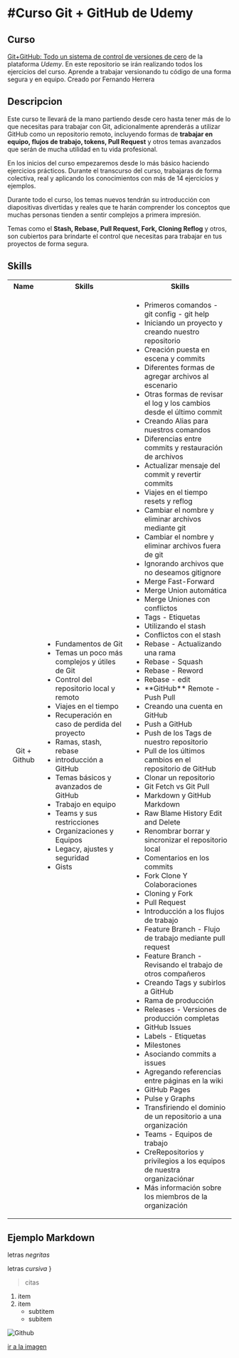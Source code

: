 #Curso Git + GitHub de Udemy
=========================
## Curso
[Git+GitHub: Todo un sistema de control de versiones de cero](https://www.udemy.com/git-github) de la plataforma _Udemy_.
En este repositorio se irán realizando todos los ejercicios del curso.
Aprende a trabajar versionando tu código de una forma segura y en equipo.
Creado por Fernando Herrera
 
 ## Descripcion
 Este curso te llevará de la mano partiendo desde cero hasta tener más de lo que necesitas para trabajar con Git, adicionalmente aprenderás a utilizar GitHub como un repositorio remoto, incluyendo formas de 
 **trabajar en equipo, flujos de trabajo, tokens, Pull Request** y otros temas avanzados que serán de mucha utilidad en tu vida profesional.

En los inicios del curso empezaremos desde lo más básico haciendo ejercicios prácticos. Durante el transcurso del curso, trabajaras de forma colectiva, real y aplicando los conocimientos con más de 14 ejercicios y ejemplos. 

Durante todo el curso, los temas nuevos tendrán su introducción con diapositivas divertidas y reales que te harán comprender los conceptos que muchas personas tienden a sentir complejos a primera impresión.

Temas como el **Stash, Rebase, Pull Request, Fork, Cloning Reflog** y otros, son cubiertos para brindarte el control que necesitas para trabajar en tus proyectos de forma segura.

 ## Skills
 <table>
  <tbody>
    <tr>
      <th align="center">Name</th>
      <th align="center">Skills</th>
           <th align="center">Skills</th>
    </tr>
    <tr>
      <td align="center">Git + Github</td>
      <td>
        <ul>
           <li> Fundamentos de Git </li>
           <li>Temas un poco más complejos y útiles de Git </li>
           <li> Control del repositorio local y remoto  </li>
           <li>Viajes en el tiempo </li>
           <li>Recuperación en caso de perdida del proyecto </li>
           <li> Ramas, stash, rebase</li>
           <li>introducción a GitHub   </li>
           <li>Temas básicos y avanzados de GitHub    </li>
           <li>Trabajo en equipo      </li>
           <li> Teams y sus restricciones   </li>
           <li> Organizaciones y Equipos   </li>
           <li> Legacy, ajustes y seguridad</li>
                    <li> Gists</li>
        </ul>
      </td>
           <td>
        <ul>
         <li> Primeros comandos - git config - git help </li>
         <li> Iniciando un proyecto y creando nuestro repositorio </li>
         <li>  Creación puesta en escena y commits </li>
         <li>  Diferentes formas de agregar archivos al escenario </li>
         <li> Otras formas de revisar el log y los cambios desde el último commit </li>
         <li> Creando Alias para nuestros comandos </li>
         <li> Diferencias entre commits y restauración de archivos </li>
         <li> Actualizar mensaje del commit y revertir commits </li>
         <li> Viajes en el tiempo resets y reflog </li>
         <li> Cambiar el nombre y eliminar archivos mediante git </li>
         <li>  Cambiar el nombre y eliminar archivos fuera de git </li>
         <li> Ignorando archivos que no deseamos gitignore </li>
         <li> Merge Fast-Forward </li>
         <li> Merge Union automática </li>
         <li> Merge Uniones con conflictos </li>
         <li> Tags - Etiquetas </li>
         <li>  Utilizando el stash </li>
         <li> Conflictos con el stash </li>
         <li> Rebase - Actualizando una rama </li>
         <li> Rebase - Squash </li>
         <li> Rebase - Reword </li>
         <li> Rebase - edit </li>
         <li>  **GitHub** Remote - Push  Pull </li>         
          <li> Creando una cuenta en GitHub </li>
         <li> Push a GitHub </li>
         <li> Push de los Tags de nuestro repositorio </li>
         <li> Pull de los últimos cambios en el repositorio de GitHub </li>
         <li> Clonar un repositorio </li>
         <li> Git Fetch vs Git Pull </li>
         <li> Markdown y GitHub Markdown </li>
         <li> Raw Blame History Edit and Delete </li>
         <li> Renombrar borrar y sincronizar el repositorio local </li>
         <li> Comentarios en los commits </li>
         <li> Fork Clone Y Colaboraciones </li>
         <li> Cloning y Fork </li>
         <li> Pull Request </li>
         <li> Introducción a los flujos de trabajo </li>   
         <li>  Feature Branch - Flujo de trabajo mediante pull request </li>
         <li> Feature Branch - Revisando el trabajo de otros compañeros </li>
         <li> Creando Tags y subirlos a GitHub </li>
         <li> Rama de producción </li>   
         <li> Releases - Versiones de producción completas </li>
         <li> GitHub Issues </li>
         <li> Labels - Etiquetas </li>
         <li> Milestones </li>   
         <li> Asociando commits a issues </li>
         <li> Agregando referencias entre páginas en la wiki </li>
         <li>  GitHub Pages </li>
         <li> Pulse y Graphs </li>   
         <li> Transfiriendo el dominio de un repositorio a una organización </li>
         <li> Teams - Equipos de trabajo </li>
         <li> CreRepositorios y privilegios a los equipos de nuestra organizaciónar </li>
         <li> Más información sobre los miembros de la organización </li>   
        </ul>
      </td>
    </tr>
    <tr>
  </tbody>
</table>
 
  ## Ejemplo Markdown
 letras *negritas*
 
 letras _cursiva_
 }
 
 >citas
 
 1. item
 2. item
      * subtitem
      * subitem

![Github](https://www.enriquedans.com/wp-content/uploads/2018/06/GitHub-Octocat.jpg)

[ir a la imagen](https://www.enriquedans.com/wp-content/uploads/2018/06/GitHub-Octocat.jpg)

